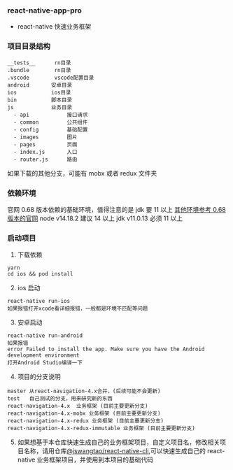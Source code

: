 <!--
 * @Author: wangtao
 * @Date: 2022-04-12 17:33:47
 * @LastEditors: 汪滔
 * @LastEditTime: 2022-05-07 20:41:29
 * @Description: file content
-->

### react-native-app-pro

- react-native 快速业务框架

### 项目目录结构

```
__tests__      rn目录
.bundle        rn目录
.vscode        vscode配置目录
android       安卓目录
ios           ios目录
bin           脚本目录
js            业务目录
  - api            接口请求
  - common         公共组件
  - config         基础配置
  - images         图片
  - pages          页面
  - index.js       入口
  - router.js      路由

```

如果下载的其他分支，可能有 mobx 或者 redux 文件夹

### 依赖环境

官网 0.68 版本依赖的基础环境，值得注意的是 jdk 要 11 以上
[其他环境参考 0.68 版本的官网](https://reactnative.dev/docs/environment-setup)
node v14.18.2 建议 14 以上
jdk v11.0.13 必须 11 以上

### 启动项目

1. 下载依赖

```
yarn
cd ios && pod install
```

2. ios 启动

```
react-native run-ios
如果报错打开xcode看详细报错，一般都是环境不匹配等问题
```

3. 安卓启动

```
react-native run-android
如果报错
error Failed to install the app. Make sure you have the Android development environment
打开Android Studio编译一下
```

4. 项目的分支说明

```
master 从react-navigation-4.x合并，(后续可能不会更新)
test   自己测试的分支，用来研究新的东西
react-navigation-4.x  业务框架 (目前主要更新分支)
react-navigation-4.x-mobx 业务框架 (目前主要更新分支)
react-navigation-4.x-redux 业务框架 (目前主要更新分支)
react-navigation-4.x-redux-immutable 业务框架 (目前主要更新分支)
```

5. 如果想基于本仓库快速生成自己的业务框架项目，自定义项目名，修改相关项目名称，请用仓库[@jswangtao/react-native-cli](https://github.com/jswangtao/react-native-cli),可以快速生成自己的 react-native 业务框架项目，并使用到本项目的基础代码

